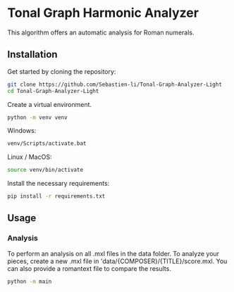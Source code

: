 # Tonal Graph Harmonic Analyzer 

This algorithm offers an automatic analysis for Roman numerals.

## Installation
Get started by cloning the repository: 
```bash
git clone https://github.com/Sebastien-li/Tonal-Graph-Analyzer-Light
cd Tonal-Graph-Analyzer-Light
```

Create a virtual environment.
```bash
python -m venv venv
```
Windows:
```bash
venv/Scripts/activate.bat
```
Linux / MacOS:
```bash
source venv/bin/activate
```
Install the necessary requirements:
```bash
pip install -r requirements.txt
```

## Usage
### Analysis
To perform an analysis on all .mxl files in the data folder. To analyze your pieces, create a new .mxl file in 'data/{COMPOSER}/{TITLE}/score.mxl. You can also provide a romantext file to compare the results.

```bash
python -m main
```
